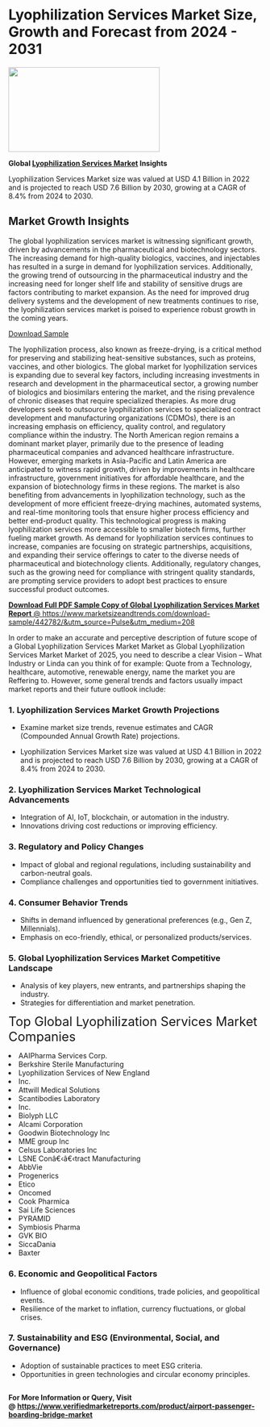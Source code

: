<H1>Lyophilization Services Market Size, Growth and Forecast from 2024 - 2031</H1><img class="aligncenter size-medium wp-image-584254" src="https://thirdeyenews.in/wp-content/uploads/2024/09/Global-Market-Research-300x168.jpeg" alt="" width="300" height="168" /><p><strong>Global&nbsp;<a href="https://www.marketsizeandtrends.com/download-sample/442782/&amp;utm_source=Pulse&amp;utm_medium=208">Lyophilization Services Market</a> Insights</strong></p><p>Lyophilization Services Market size was valued at USD 4.1 Billion in 2022 and is projected to reach USD 7.6 Billion by 2030, growing at a CAGR of 8.4% from 2024 to 2030.</p><p><h2>Market Growth Insights</h2> <p>The global lyophilization services market is witnessing significant growth, driven by advancements in the pharmaceutical and biotechnology sectors. The increasing demand for high-quality biologics, vaccines, and injectables has resulted in a surge in demand for lyophilization services. Additionally, the growing trend of outsourcing in the pharmaceutical industry and the increasing need for longer shelf life and stability of sensitive drugs are factors contributing to market expansion. As the need for improved drug delivery systems and the development of new treatments continues to rise, the lyophilization services market is poised to experience robust growth in the coming years.</p> <p><a href="download_link">Download Sample</a></p> <p>The lyophilization process, also known as freeze-drying, is a critical method for preserving and stabilizing heat-sensitive substances, such as proteins, vaccines, and other biologics. The global market for lyophilization services is expanding due to several key factors, including increasing investments in research and development in the pharmaceutical sector, a growing number of biologics and biosimilars entering the market, and the rising prevalence of chronic diseases that require specialized therapies. As more drug developers seek to outsource lyophilization services to specialized contract development and manufacturing organizations (CDMOs), there is an increasing emphasis on efficiency, quality control, and regulatory compliance within the industry. The North American region remains a dominant market player, primarily due to the presence of leading pharmaceutical companies and advanced healthcare infrastructure. However, emerging markets in Asia-Pacific and Latin America are anticipated to witness rapid growth, driven by improvements in healthcare infrastructure, government initiatives for affordable healthcare, and the expansion of biotechnology firms in these regions. The market is also benefiting from advancements in lyophilization technology, such as the development of more efficient freeze-drying machines, automated systems, and real-time monitoring tools that ensure higher process efficiency and better end-product quality. This technological progress is making lyophilization services more accessible to smaller biotech firms, further fueling market growth. As demand for lyophilization services continues to increase, companies are focusing on strategic partnerships, acquisitions, and expanding their service offerings to cater to the diverse needs of pharmaceutical and biotechnology clients. Additionally, regulatory changes, such as the growing need for compliance with stringent quality standards, are prompting service providers to adopt best practices to ensure successful product outcomes. <p><a href="more_info_link"></p><p><span class=""><strong>Download Full PDF Sample Copy of Global Lyophilization Services Market Report</strong> @ <a href="https://www.marketsizeandtrends.com/download-sample/442782/&amp;utm_source=Pulse&amp;utm_medium=208" target="_blank">https://www.marketsizeandtrends.com/download-sample/442782/&amp;utm_source=Pulse&amp;utm_medium=208</a></span></p><p>In order to make an accurate and perceptive description of future scope of a Global&nbsp;Lyophilization Services Market Market as Global&nbsp;Lyophilization Services Market Market of 2025, you need to describe a clear Vision &ndash; What Industry or Linda can you think of for example: Quote from a Technology, healthcare, automotive, renewable energy, name the market you are Reffering to. However, some general trends and factors usually impact market reports and their future outlook include:</p><h3>1.&nbsp;<strong>Lyophilization Services Market Growth Projections</strong></h3><ul><li>Examine market size trends, revenue estimates and CAGR (Compounded Annual Growth Rate) projections.</li><li><p>Lyophilization Services Market size was valued at USD 4.1 Billion in 2022 and is projected to reach USD 7.6 Billion by 2030, growing at a CAGR of 8.4% from 2024 to 2030.</p></li></ul><h3>2.&nbsp;<strong>Lyophilization Services Market Technological Advancements</strong></h3><ul><li>Integration of AI, IoT, blockchain, or automation in the industry.</li><li>Innovations driving cost reductions or improving efficiency.</li></ul><h3>3.&nbsp;<strong>Regulatory and Policy Changes</strong></h3><ul><li>Impact of global and regional regulations, including sustainability and carbon-neutral goals.</li><li>Compliance challenges and opportunities tied to government initiatives.</li></ul><h3>4.&nbsp;<strong>Consumer Behavior Trends</strong></h3><ul><li>Shifts in demand influenced by generational preferences (e.g., Gen Z, Millennials).</li><li>Emphasis on eco-friendly, ethical, or personalized products/services.</li></ul><h3>5.&nbsp;<strong>Global Lyophilization Services Market Competitive Landscape</strong></h3><ul><li>Analysis of key players, new entrants, and partnerships shaping the industry.</li><li>Strategies for differentiation and market penetration.</li></ul><p data-pm-slice="1 1 []"><span style="color: inherit; font-family: inherit; font-size: 25px;">Top Global Lyophilization Services Market Companies</span></p><div class="" data-test-id=""><p><li>AAIPharma Services Corp.</li><li> Berkshire Sterile Manufacturing</li><li> Lyophilization Services of New England</li><li>Inc.</li><li> Attwill Medical Solutions</li><li> Scantibodies Laboratory</li><li>Inc.</li><li> Biolyph LLC</li><li> Alcami Corporation</li><li> Goodwin Biotechnology Inc</li><li> MME group Inc</li><li> Celsus Laboratories Inc</li><li> LSNE Conâ€‹â€‹tract Manufacturing</li><li> AbbVie</li><li> Progenerics</li><li> Etico</li><li> Oncomed</li><li> Cook Pharmica</li><li> Sai Life Sciences</li><li> PYRAMID</li><li> Symbiosis Pharma</li><li> GVK BIO</li><li> SiccaDania</li><li> Baxter</li></p></div><h3>6.&nbsp;<strong>Economic and Geopolitical Factors</strong></h3><ul><li>Influence of global economic conditions, trade policies, and geopolitical events.</li><li>Resilience of the market to inflation, currency fluctuations, or global crises.</li></ul><h3>7.&nbsp;<strong>Sustainability and ESG (Environmental, Social, and Governance)</strong></h3><ul><li>Adoption of sustainable practices to meet ESG criteria.</li><li>Opportunities in green technologies and circular economy principles.</li></ul><h2><strong style="font-size: 14px;">For More Information or Query, Visit @&nbsp;</strong><a style="background-color: #ffffff; font-size: 14px;" href="https://www.marketsizeandtrends.com/report/lyophilization-services-market/" target="_blank">https://www.verifiedmarketreports.com/product/airport-passenger-boarding-bridge-market</a></h2>
